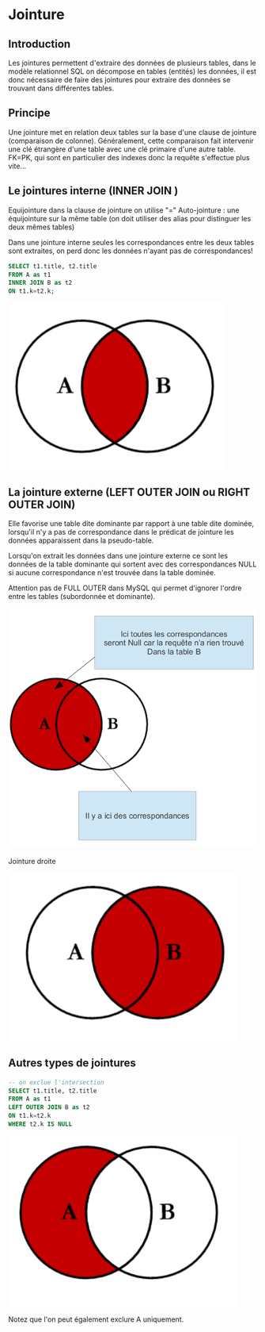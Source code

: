 # Jointure

## Introduction

Les jointures permettent d'extraire des données de plusieurs tables, dans le modèle relationnel SQL on décompose en tables (entités) les données, il est donc nécessaire de faire des jointures pour extraire des données se trouvant dans différentes tables.

## Principe

Une jointure met en relation deux tables sur la base d'une clause de jointure (comparaison de colonne). Généralement, cette comparaison fait intervenir une clé étrangère d'une table avec une clé primaire d'une autre table. FK=PK, qui sont en particulier des indexes donc la requête s'effectue plus vite...

## Le jointures interne (INNER JOIN )

Equijointure dans la clause de jointure on utilise "="
Auto-jointure : une équijointure sur la même table (on doit utiliser des alias pour distinguer les deux mêmes tables)

Dans une jointure interne seules les correspondances entre les deux tables sont extraites, on perd donc les données n'ayant pas de correspondances!

```sql
SELECT t1.title, t2.title
FROM A as t1
INNER JOIN B as t2
ON t1.k=t2.k;
```

![jointure interne](../images/jointure_interne.png)


## La jointure externe (LEFT OUTER JOIN  ou RIGHT OUTER JOIN)

Elle favorise une table dite dominante par rapport à une table dite dominée, lorsqu'il n'y a pas de correspondance dans le prédicat de jointure les données apparaissent dans la pseudo-table.

Lorsqu'on extrait les données dans une jointure externe ce sont les données de la table dominante qui sortent avec des correspondances NULL si aucune correspondance n'est trouvée dans la table dominée.

Attention pas de FULL OUTER dans MySQL qui permet d'ignorer l'ordre entre les tables (subordonnée et dominante).


![jointure left](../images/jointure_left.png)


Jointure droite

![jointure right](../images/jointure_right.png)

## Autres types de jointures

```sql
-- on exclue l'intersection
SELECT t1.title, t2.title
FROM A as t1
LEFT OUTER JOIN B as t2
ON t1.k=t2.k
WHERE t2.k IS NULL
```

![jointure exclude right](../images/jointure_exclude_r.png)

Notez que l'on peut également exclure A uniquement.
